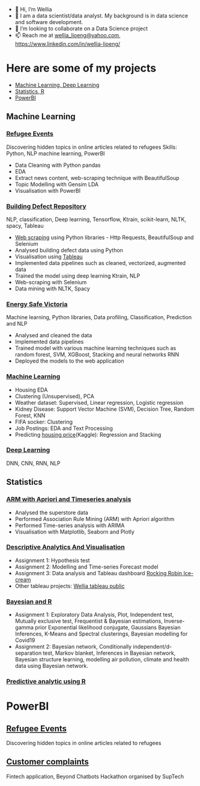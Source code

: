 - 👋 Hi, I’m Wellia
- 👀 I am a data scientist/data analyst. My background is in data science and software development.
- 💞️ I’m looking to collaborate on a Data Science project
- 📫 Reach me at wellia_lioeng@yahoo.com, https://www.linkedin.com/in/wellia-lioeng/

# Here are some of my projects

- [Machine Learning, Deep Learning](#machine-learning)
- [Statistics, R](#statistics)
- [PowerBI](#powerbi)

## Machine Learning

### [Refugee Events](https://github.com/wellia/gdeltRefugee) 
Discovering hidden topics in online articles related to refugees
Skills: Python, NLP machine learning, PowerBI
- Data Cleaning with Python pandas
- EDA
- Extract news content, web-scraping technique with BeautifulSoup
- Topic Modelling with Gensim LDA
- Visualisation with PowerBI
  
### [Building Defect Repository](https://github.com/wellia/buildingDefect) 
NLP, classification, Deep learning, Tensorflow, Ktrain, scikit-learn, NLTK, spacy, Tableau
- [Web scraping](https://github.com/wellia/WebScrapping) using Python libraries - Http Requests, BeautifulSoup and Selenium
- Analysed building defect data using Python 
- Visualisation using [Tableau](https://public.tableau.com/app/profile/wellia.lioeng/viz/BuildingDefects/story)
- Implemented data pipelines such as cleaned, vectorized, augmented data
- Trained the model using deep learning Ktrain, NLP
- Web-scraping with Selenium
- Data mining with NLTK, Spacy

### [Energy Safe Victoria](https://github.com/wellia/capstone_ESV)
Machine learning, Python libraries, Data profiling, Classification, Prediction and NLP
- Analysed and cleaned the data
- Implemented data pipelines
- Trained model with various machine learning techniques such as random forest, SVM, XGBoost, Stacking and neural networks RNN
- Deployed the models to the web application

### [Machine Learning](https://github.com/wellia/Machine_Learning)
- Housing EDA
- Clustering (Unsupervised), PCA
- Weather dataset: Supervised, Linear regression, Logistic regression
- Kidney Disease: Support Vector Machine (SVM), Decision Tree, Random Forest, KNN
- FIFA socker: Clustering
- Job Postings: EDA and Text Processing
- Predicting [housing price](https://github.com/wellia/house_price_kaggle)(Kaggle): Regression and Stacking 

### [Deep Learning](https://github.com/wellia/DeepLearning)
DNN, CNN, RNN, NLP

## Statistics

###  [ARM with Apriori and Timeseries analysis](https://github.com/wellia/superstore)
- Analysed the superstore data
- Performed Association Rule Mining (ARM) with Apriori algorithm
- Performed Time-series analysis with ARIMA
- Visualisation with Matplotlib, Seaborn and Plotly
  
### [Descriptive Analytics And Visualisation](https://github.com/wellia/Descriptive_Analytic_Visualisation)
- Assignment 1: Hypothesis test
- Assignment 2: Modelling and Time-series Forecast model
- Assignment 3: Data analysis and Tableau dashboard [Rocking Robin Ice-cream](https://public.tableau.com/app/profile/wellia.lioeng/viz/RockingRobin_15908123875900/RockingRobinDashboard)
- Other tableau projects: [Wellia tableau public](https://public.tableau.com/app/profile/wellia.lioeng)

### [Bayesian and R](https://github.com/wellia/Bayesian)
- Assignment 1: Exploratory Data Analysis, Plot, Independent test, Mutually exclusive test, Frequentist & Bayesian estimations, Inverse-gamma prior Exponential likelihood conjugate, Gaussians Bayesian Inferences, K-Means and Spectral clusterings, Bayesian modelling for Covid19
- Assignment 2: Bayesian network, Conditionally independent/d-separation test, Markov blanket, Inferences in Bayesian network, Bayesian structure learning, modelling air pollution, climate and health data using Bayesian network.

### [Predictive analytic using R](https://github.com/wellia/Data-ANZ)

# PowerBI

## [Refugee Events](https://github.com/wellia/gdeltRefugee) 
Discovering hidden topics in online articles related to refugees

## [Customer complaints](https://github.com/wellia/suptech-hack-PowerBI)
Fintech application, Beyond Chatbots Hackathon organised by SupTech


